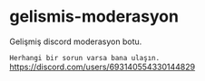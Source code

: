 # gelismis-moderasyon
Gelişmiş discord moderasyon botu.

`Herhangi bir sorun varsa bana ulaşın.`
https://discord.com/users/693140554330144829
